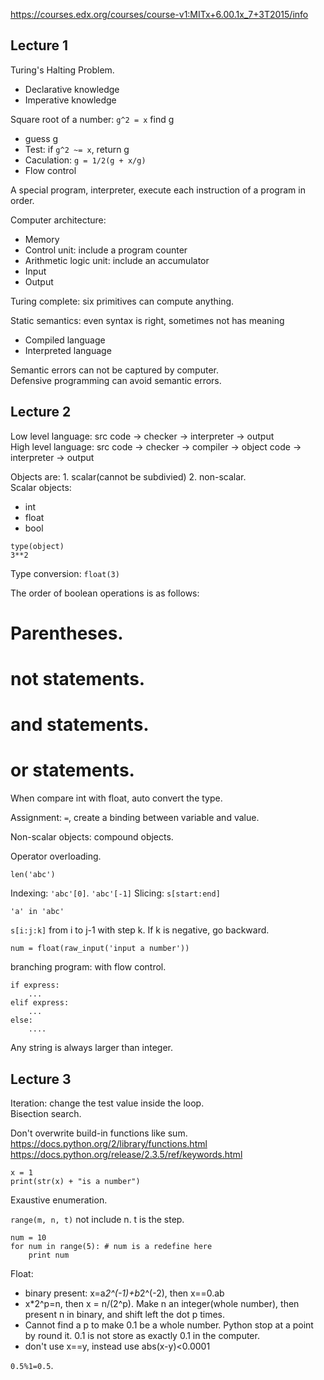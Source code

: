 https://courses.edx.org/courses/course-v1:MITx+6.00.1x_7+3T2015/info

## Lecture 1
Turing's Halting Problem.  

- Declarative knowledge
- Imperative knowledge  

Square root of a number: `g^2 = x` find g
- guess g
- Test: if `g^2 ~= x`, return g
- Caculation: `g = 1/2(g + x/g)`
- Flow control

A special program, interpreter, execute each instruction of a program in order.  

Computer architecture:  
- Memory
- Control unit: include a program counter
- Arithmetic logic unit: include an accumulator
- Input 
- Output

Turing complete: six primitives can compute anything.   

Static semantics: even syntax is right, sometimes not has meaning

- Compiled language
- Interpreted language

Semantic errors can not be captured by computer.  
Defensive programming can avoid semantic errors.  

## Lecture 2
Low level language: src code -> checker -> interpreter -> output  
High level language: src code -> checker -> compiler -> object code -> interpreter -> output  

Objects are: 1. scalar(cannot be subdivied) 2. non-scalar.  
Scalar objects:  
- int  
- float
- bool

`type(object)`  
`3**2`  

Type conversion: `float(3)`  

The order of boolean operations is as follows:
# Parentheses. 
# not statements.
# and statements.
# or statements.

When compare int with float, auto convert the type.  

Assignment: `=`, create a binding between variable and value.   

Non-scalar objects: compound objects.  

Operator overloading.  

`len('abc')`  

Indexing: `'abc'[0]`. `'abc'[-1]` 
Slicing: `s[start:end]`   

`'a' in 'abc'`  

`s[i:j:k]` from i to j-1 with step k. If k is negative, go backward.  

`num = float(raw_input('input a number'))`  

branching program: with flow control.  

```
if express: 
    ...
elif express:
    ...
else: 
    ....
```

Any string is always larger than integer.  

## Lecture 3
Iteration: change the test value inside the loop.  
Bisection search.  

Don't overwrite build-in functions like sum.  
https://docs.python.org/2/library/functions.html  
https://docs.python.org/release/2.3.5/ref/keywords.html  

```
x = 1
print(str(x) + "is a number")
```

Exaustive enumeration.  

`range(m, n, t)` not include n. t is the step.  

```
num = 10
for num in range(5): # num is a redefine here
    print num
````

Float:  
- binary present: x=a*2^(-1)+b*2^(-2), then x==0.ab
- x*2^p=n, then x = n/(2^p). Make n an integer(whole number), then present n in binary, and shift left the dot p times.  
- Cannot find a p to make 0.1 be a whole number. Python stop at a point by round it. 0.1 is not store as exactly 0.1 in the computer.  
- don't use x==y, instead use abs(x-y)<0.0001

`0.5%1=0.5`.   

